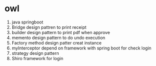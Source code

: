 # owl
1. java springboot 
2. Bridge design pattren to print receipt
3. builder design pattern to print pdf when approve
4. memento design pattern to do undo execution
5. Factory method design patter creat instance
6. myInterceptor depend on framework with spring boot for check login
7. strategy design pattern
8. Shiro framework for login



